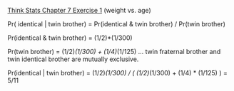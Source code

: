 [Think Stats Chapter 7 Exercise 1](http://greenteapress.com/thinkstats2/html/thinkstats2008.html#toc70) (weight vs. age)

Pr( identical | twin brother) = Pr(identical & twin brother) / Pr(twin brother)

Pr(identical & twin brother) = (1/2)*(1/300)

Pr(twin brother) = (1/2)*(1/300) + (1/4)*(1/125) ... twin fraternal brother and twin identical brother are mutually exclusive. 

Pr(identical | twin brother) = (1/2)*(1/300) / ( (1/2)*(1/300) + (1/4) * (1/125) ) =  5/11
